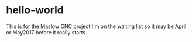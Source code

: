 # hello-world
This is for the Maslow CNC project  I'm on the waiting list so it may be April or May2017 before it really starts.
